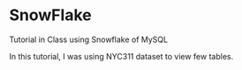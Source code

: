 # SnowFlake
Tutorial in Class using Snowflake of MySQL

In this tutorial, I was using NYC311 dataset to view few tables. 
